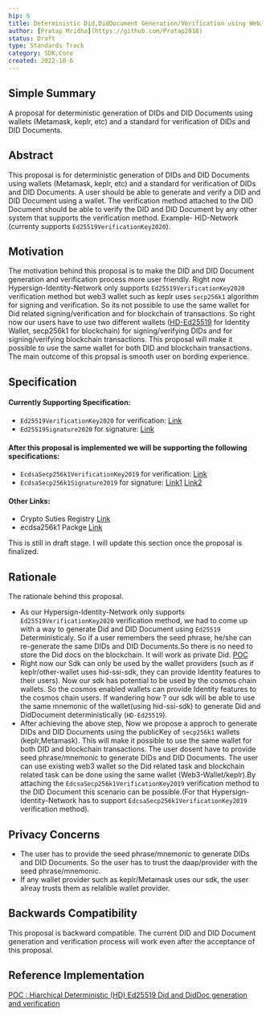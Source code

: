```yaml
---
hip: 6
title: Deterministic Did,DidDocument Generation/Verification using Web3-wallets (Metamask,keplr,etc)
author: [Pratap Mridha](https://github.com/Pratap2018)
status: Draft
type: Standards Track
category: SDK,Core
created: 2022-10-6
---
```


## Simple Summary
A proposal for deterministic generation of DIDs and DID Documents using wallets (Metamask, keplr, etc) and a standard for verification of DIDs and DID Documents.

## Abstract
This proposal is for deterministic generation of DIDs and DID Documents using wallets (Metamask, keplr, etc) and a standard for verification of DIDs and DID Documents. 
A user should be able to generate and verify a DID and DID Document using a wallet. The verification method attached to the DID Document should be able to verify the DID and DID Document by any other system that supports the verification method. Example- HID-Network (currenty supports `Ed25519VerificationKey2020`).  

## Motivation
The motivation behind this proposal is to make the DID and DID Document generation and verification process more user friendly. Right now Hypersign-Identity-Network only supports `Ed25519VerificationKey2020` verification method but web3 wallet such as keplr uses `secp256k1` algorithm for signing and verification. So its not possible to use the same wallet for Did related signing/verification and for blockchain of transactions. So right now our users have to use two different wallets ([HD-Ed25519](https://github.com/hypersign-protocol/hid-ssi-js-sdk/blob/ed25519-hd-poc/test/ssi/ed25519_hd_poc.js) for Identity Wallet, secp256k1 for blockchain) for signing/verifying DIDs and for signing/verifying blockchain transactions. This proposal will make it possible to use the same wallet for both DID and blockchain transactions. The main outcome of this propsal is smooth user on bording experience.

## Specification

#### Currently Supporting Specification:
- `Ed25519VerificationKey2020` for verification: [Link](https://github.com/digitalbazaar/ed25519-verification-key-2020)
- `Ed25519Signature2020` for signature: [Link](https://github.com/digitalbazaar/ed25519-signature-2020)
#### After this proposal is implemented we will be supporting the following specifications:
- `EcdsaSecp256k1VerificationKey2019` for verification: [Link](https://www.w3.org/TR/did-spec-registries/#ecdsasecp256k1verificationkey2019) 
- `EcdsaSecp256k1Signature2019` for signature: [Link1](https://w3c-ccg.github.io/lds-ecdsa-secp256k1-2019/) [Link2](https://github.com/w3c-ccg/lds-ecdsa-secp256k1-2019)
#### Other Links:
- Crypto Suties Registry [Link](https://w3c-ccg.github.io/ld-cryptosuite-registry/)
- ecdsa256k1 Packge [Link](https://www.npmjs.com/package/@bloomprotocol/ecdsa-secp256k1-verification-key-2019)

This is still in draft stage. I will update this section once the proposal is finalized.


## Rationale
The rationale behind this proposal.
- As our Hypersign-Identity-Network only supports `Ed25519VerificationKey2020` verification method, we had to come up with a way to generate Did and DID Document using `Ed25519` Deterministicaly. So if a user remembers the seed phrase, he/she can re-generate the same DIDs and DID Documents.So there is no need to store the Did docs on the blockchain. It will work as private Did. [POC](https://github.com/hypersign-protocol/hypersign-knowledge-hub/tree/poc-HD-did/kepler-hs-ssi-sdk) 
- Right now our Sdk can only be used by the wallet providers (such as if keplr/other-wallet uses hid-ssi-sdk, they can provide Identity features to their users). Now our sdk has potential to be used by the cosmos chain wallets. So the cosmos enabled wallets can provide Identity features to the cosmos chain users. If wandering how ? our sdk will be able to use the same mnemonic of the wallet(using hid-ssi-sdk) to generate Did and DidDocument deterministically (`HD-Ed25519`).
- After achieving the above step, Now we propose a approch to generate DIDs and DID Documents using the publicKey of `secp256k1` wallets (keplr,Metamask). This will make it possible to use the same wallet for both DID and blockchain transactions. The user dosent have to provide seed phrase/mnemonic to generate DIDs and DID Documents. The user can use existing web3 wallet so the Did related task and blockchain related task can be done using the same wallet (Web3-Wallet/keplr).By attaching the `EdcsaSecp256k1VerificationKey2019` verification method to the DID Document this scenario can be possible.(For that Hypersign-Identity-Network has to support `EdcsaSecp256k1VerificationKey2019` verification method). 


## Privacy Concerns
- The user has to provide the seed phrase/mnemonic to generate DIDs and DID Documents. So the user has to trust the daap/provider with the seed phrase/mnemonic.
- If any wallet provider such as keplr/Metamask uses our sdk, the user alreay trusts them as relalible wallet provider.

## Backwards Compatibility
This proposal is backward compatible. The current DID and DID Document generation and verification process will work even after the acceptance of this proposal.

## Reference Implementation

[POC : Hiarchical Deterministic (HD) Ed25519 Did and DidDoc generation and verification](https://github.com/hypersign-protocol/hypersign-knowledge-hub/tree/poc-HD-did/kepler-hs-ssi-sdk) 


